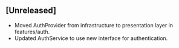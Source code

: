 ## [Unreleased]
- Moved AuthProvider from infrastructure to presentation layer in features/auth.
- Updated AuthService to use new interface for authentication.